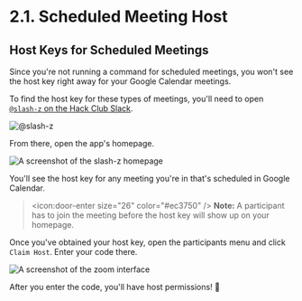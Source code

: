 # 2.1. Scheduled Meeting Host

## Host Keys for Scheduled Meetings
Since you're not running a command for scheduled meetings, you won't see the host key right away for your Google Calendar meetings.

To find the host key for these types of meetings, you'll need to open [`@slash-z` on the Hack Club Slack](https://slack.com/app_redirect?team=T0266FRGM&app=A01LXD7TYG7).

![@slash-z](https://cloud-g9ejqahwa-hack-club-bot.vercel.app/0image.png)

From there, open the app's homepage.

![A screenshot of the slash-z homepage](https://cloud-hpmf3mmq8-hack-club.vercel.app/0image.png)

You'll see the host key for any meeting you're in that's scheduled in Google Calendar.

> <icon:door-enter size="26" color="#ec3750" /> **Note:** A participant has to join the meeting before the host key will show up on your homepage.

Once you've obtained your host key, open the participants menu and click `Claim Host`. Enter your code there.

![A screenshot of the zoom interface](https://yodacode.xyz/F118e602969.png)

[//]: # (Using my CDN for this because the Hack Club CDN wasn't working on this image)

After you enter the code, you'll have host permissions! 🎉
